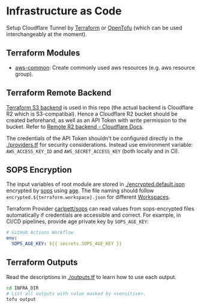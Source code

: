 # Infrastructure as Code

Setup Cloudflare Tunnel by
[Terraform](https://github.com/hashicorp/terraform)
or [OpenTofu](https://github.com/opentofu/opentofu)
(which can be used interchangeably at the moment).

## Terraform Modules

- [aws-common](./aws-common/README.md):
  Create commonly used aws resources (e.g. aws resource group).

## Terraform Remote Backend

[Terraform S3 backend](https://developer.hashicorp.com/terraform/language/backend/s3)
is used in this repo (the actual backend is Cloudflare R2 which is
S3-compatibal). Hence a Cloudflare R2 bucket should be created beforehand, as
well as an API Token with write permission to the bucket.
Refer to [Remote R2 backend - Cloudflare Docs](https://developers.cloudflare.com/terraform/advanced-topics/remote-backend/).

The credentials of the API Token shouldn't be configured directly in the
[./providers.tf](./providers.tf) for security considerations. Instead use
environment variable: `AWS_ACCESS_KEY_ID` and `AWS_SECRET_ACCESS_KEY`
(both locally and in CI).

## SOPS Encryption

The input variables of root module are stored in [./encrypted.default.json](./encrypted.default.json)
encrypted by [sops](https://github.com/getsops/sops) using [age](https://github.com/FiloSottile/age).
The file naming should follow `encrypted.${terraform.workspace}.json` for different
[Workspaces](https://opentofu.org/docs/language/state/workspaces/).

Terraform Provider [carlpett/sops](https://registry.terraform.io/providers/carlpett/sops/latest)
can read values from sops-encrypted files automatically if credentials are
accessible and correct. For example, in CI/CD pipelines, provide age private key
by `SOPS_AGE_KEY`:

```yaml
# GitHub Actions Workflow.
env:
  SOPS_AGE_KEY: ${{ secrets.SOPS_AGE_KEY }}
```

## Terraform Outputs

Read the descriptions in [./outputs.tf](./outputs.tf)
to learn how to use each output.

```sh
cd INFRA_DIR
# List all outputs with value masked by <sensitive>.
tofu output 
```
